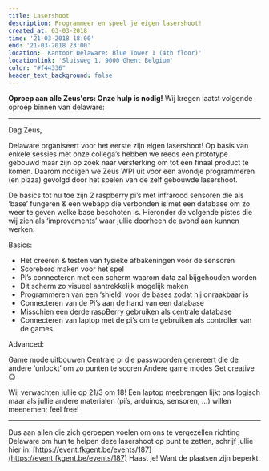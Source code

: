 ```yaml
---
title: Lasershoot
description: Programmeer en speel je eigen lasershoot!
created_at: 03-03-2018
time: '21-03-2018 18:00'
end: '21-03-2018 23:00'
location: 'Kantoor Delaware: Blue Tower 1 (4th floor)'
locationlink: 'Sluisweg 1, 9000 Ghent Belgium'
color: "#f44336"
header_text_background: false
---
```


**Oproep aan alle Zeus'ers: Onze hulp is nodig!**
Wij kregen laatst volgende oproep binnen van delaware:


***
Dag Zeus,

Delaware organiseert voor het eerste zijn eigen lasershoot! Op basis van enkele sessies met onze collega’s hebben we reeds een prototype gebouwd maar zijn op zoek naar versterking om tot een finaal product te komen. Daarom nodigen we Zeus WPI uit voor een avondje programmeren (en pizza) gevolgd door het spelen van de zelf gebouwde lasershoot.

De basics tot nu toe zijn 2 raspberry pi’s met infrarood sensoren die als ‘base’ fungeren & een webapp die verbonden is met een database om zo weer te geven welke base beschoten is. Hieronder de volgende pistes die wij zien als ‘improvements’ waar jullie doorheen de avond aan kunnen werken:
 
Basics:
 
* Het creëren & testen van fysieke afbakeningen voor de sensoren
* Scorebord maken voor het spel
* Pi’s connecteren met een scherm waarom data zal bijgehouden worden
* Dit scherm zo visueel aantrekkelijk mogelijk maken
* Programmeren van een ‘shield’ voor de bases zodat hij onraakbaar is
* Connecteren van de Pi’s aan de hand van een database
* Misschien een derde raspBerry gebruiken als centrale database
* Connecteren van laptop met de pi’s om te gebruiken als controller van de games
 
Advanced:
 
Game mode uitbouwen
Centrale pi die passwoorden genereert die de andere ‘unlockt’ om zo punten te scoren
Andere game modes
Get creative 😊
 
Wij verwachten jullie op 21/3 om 18! Een laptop meebrengen lijkt ons logisch maar als jullie andere materialen (pi’s, arduinos, sensoren, …) willen meenemen; feel free!

***

Dus aan allen die zich geroepen voelen om ons te vergezellen richting Delaware om hun te helpen deze lasershoot op punt te zetten, 
schrijf jullie hier in: [https://event.fkgent.be/events/187](https://event.fkgent.be/events/187)
Haast je! Want de plaatsen zijn beperkt.

